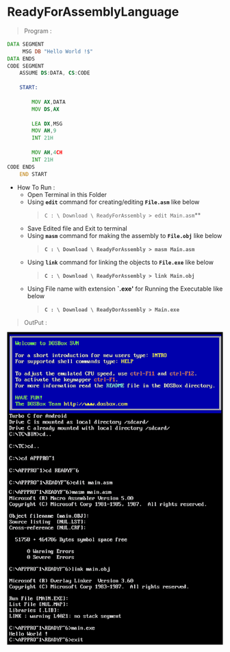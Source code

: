 # ReadyForAssemblyLanguage
> Program :
```asm
DATA SEGMENT
     MSG DB "Hello World !$"
DATA ENDS
CODE SEGMENT  
    ASSUME DS:DATA, CS:CODE
    
    START:
        
        MOV AX,DATA
        MOV DS,AX
        
        LEA DX,MSG
        MOV AH,9
        INT 21H
        
        MOV AH,4CH
        INT 21H
CODE ENDS
    END START
```
* How To Run :   
   * Open Terminal in this Folder
   * Using **`edit`** command for creating/editing **`File.asm`** like below
      > `C : \ Download \ ReadyForAssembly > edit Main.asm`**
   * Save Edited file and Exit to terminal
   * Using **`masm`** command for making the assembly to **`File.obj`** like below
      > **`C : \ Download \ ReadyForAssembly > masm Main.asm`**
   * Using **`link`** command for linking the objects to **`File.exe`** like below
      > **`C : \ Download \ ReadyForAssembly > link Main.obj`**
   * Using File name with extension **`.exe'** for Running the Executable like below
      > **`C : \ Download \ ReadyDorAssembly > Main.exe`**    

> OutPut :

![Output](/output/output.png)
